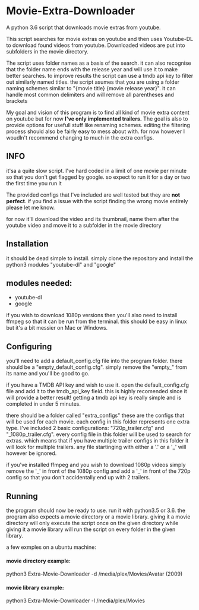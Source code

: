 # Movie-Extra-Downloader
A python 3.6 script that downloads movie extras from youtube.

This script searches for movie extras on youtube and then uses Youtube-DL to download found videos from youtube. 
Downloaded videos are put into subfolders in the movie directory.

The script uses folder names as a basis of the search. it can also recognise that the folder name ends with the release
year and will use it to make better searches. to improve results the script can use a tmdb api key to filter out
similarly named titles. the script asumes that you are using a folder naming schemes similar to
"{movie title} {movie release year}". it can handle most common delimiters and will remove all parentheses and brackets 

My goal and vision of this program is to find all kind of movie extra content on youtube but for now **I've only implemented 
trailers.** The goal is also to provide options for usefull stuff like renaming schemes. editing the filtering process
should also be fairly easy to mess about with. for now however I woudln't recommend changing to much in the extra configs.

## INFO

it'sa a quite slow script. I've hard coded in a limit of one movie per minute so that you don't get flagged by google.
so expect to run it for a day or two the first time you run it

The provided configs that I've included are well tested but they are **not perfect**. if you find a issue with the script 
finding the wrong movie entirely please let me know.

for now it'll download the video and its thumbnail, name them after the youtube video and move it to a subfolder in the 
movie directory



## Installation

it should be dead simple to install. simply clone the repository and install the python3 modules "youtube-dl" and "google"

## modules needed:

- youtube-dl
- google

if you wish to download 1080p versions then you'll also need to install ffmpeg so that it can be run from the terminal. 
this should be easy in linux but it's a bit messier on Mac or Windows.

## Configuring

you'll need to add a default_config.cfg file into the program folder. there should be a "empty_default_config.cfg".
simply remove the "empty_" from its name and you'll be good to go.

if you have a TMDB API key and wish to use it. open the default_config.cfg file and add it to the tmdb_api_key field. 
this is highly recomended since it will provide a better result! 
getting a tmdb api key is really simple and is completed in under 5 minutes. 

 
there should be a folder called "extra_configs" these are the configs that will be used for each movie. each config in 
this folder represents one extra type. I've included 2 basic configurations: "720p_trailer.cfg" and "_1080p_trailer.cfg".
every config file in this folder will be used to search for extras. which means that if you have multiple trailer configs in 
this folder it will look for multiple trailers. any file startinging with either a '.' or a '\_' will however be ignored.

if you've installed ffmpeg and you wish to download 1080p videos simply remove the '_' in front of the 1080p config and 
add a '\_' in front of the 720p config so that you don't accidentally end up with 2 trailers.

## Running

the program should now be ready to use. run it with python3.5 or 3.6. the program also expects a movie directory
or a movie library. 
giving it a movie directory will only execute the script once on the given directory while giving it a movie library will
run the script on every folder in the given library.

a few exmples on a ubuntu machine:

#### movie directory example:

python3 Extra-Movie-Downloader -d /media/plex/Movies/Avatar (2009)

#### movie library example:

python3 Extra-Movie-Downloader -l /media/plex/Movies
 



